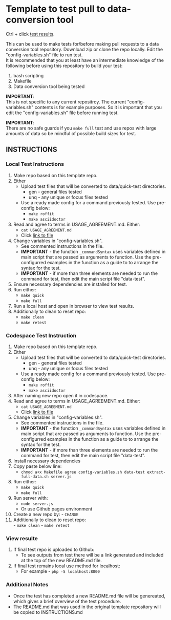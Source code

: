 # Template to test pull to data-conversion tool

Ctrl + click [test results](https://jhauga.github.io/htmlpreview.github.com/?https://github.com/CHANGE_USER/CHANGE_REPO/blob/main/index.html).

This can be used to make tests for/before making pull requests to
a data conversion tool repository. Download zip or clone the repo
locally. Edit the "config-variables.sh" file to run test.
<br>
It is recommended that you at least have an intermediate knowledge of
the following before using this repository to build your test:
 1. bash scripting
 2. Makefile
 3. Data conversion tool being tested

<strong>IMPORTANT</strong>:<br>
This is not specific to any current repositroy. The current 
"config-variables.sh" contents is for example purposes. So it 
is important that you edit the "config-variables.sh" file 
before running test.

<strong>IMPORTANT</strong>: <br>
There are no safe guards if you ```make full``` test and use repos with
large amounts of data so be mindful of possible build sizes for test.

## INSTRUCTIONS
### Local Test Instructions
1. Make repo based on this template repo.
2. Either
   - Upload test files that will be converted to data/quick-test directories.
      - gen - general files tested
      - unq - any unique or focus files tested
   - Use a ready made config for a command previously tested. Use pre-config below:
      - `` make roffit ``
      - `` make asciidoctor ``
3. Read and agree to terms in USAGE_AGREEMENT.md. Either:
   - ``` cat USAGE_AGREEMENT.md ```
   - Click [link to file](https://github.com/jhauga/data-conversion-tool/blob/master/USAGE_AGREEMENT.md)
4. Change variables in "config-variables.sh".
   - See commented instructions in the file.
   - **IMPORTANT** - the function `` _commandSyntax `` uses variables defined in main script that are passed as arguments to function. Use the pre-configurred examples in the function as a guide to to arrange the syntax for the test.
   - **IMPORTANT** - if more than three elements are needed to run the command for test, then edit the main script file "data-test".
5. Ensure necessary dependencies are installed for test.
6. Run either:
   - `` make quick ``
   - `` make full ``
7. Run a local host and open in browser to view test results.
8. Additionally to clean to reset repo:   
   - `` make clean ``
   - `` make retest ``
      
### Codespace Test Instruction
1. Make repo based on this template repo.
2. Either
   - Upload test files that will be converted to data/quick-test directories.
      - gen - general files tested
      - unq - any unique or focus files tested
   - Use a ready made config for a command previously tested. Use pre-config below:
      - `` make roffit ``
      - `` make asciidoctor ``
 3. After naming new repo open it in codespace.
 4. Read and agree to terms in USAGE_AGREEMENT.md. Either:
    - ``` cat USAGE_AGREEMENT.md ```
    - Click [link to file](https://github.com/jhauga/data-conversion-tool/blob/master/USAGE_AGREEMENT.md)
 5. Change variables in "config-variables.sh".
    - See commented instructions in the file.
    - **IMPORTANT** - the function `` _commandSyntax `` uses variables defined in main script that are passed as arguments to function. Use the pre-configurred examples in the function as a guide to to arrange the syntax for the test.
    - **IMPORTANT** - if more than three elements are needed to run the command for test, then edit the main script file "data-test".
 6. Install necessary dependencies
 7. Copy paste below line:
    - `` chmod a+x Makefile agree config-variables.sh data-test extract-full-data.sh server.js ``
 8. Run either:
    - `` make quick ``
    - `` make full ``
 9. Run server with:
    - `` node server.js ``
    - Or use Github pages environment
 10. Create a new repo by:
    - `` CHANGE `` 
 11. Additionally to clean to reset repo:   
    - `` make clean ``
    - `` make retest ``

### View resulte
1. If final test repo is uploaded to Github:
   - To see outputs from test there will be a link generated and included at the top of the new README.md file.
2. If final test remains local use method for localhost:
   - For example - ```php -S localhost:8000```

### Additional Notes
  - Once the test has completed a new README.md file will be genereated, which gives a brief overview of the test procedure.
  - The README.md that was used in the original template repository will be copied to INSTRUCTIONS.md
